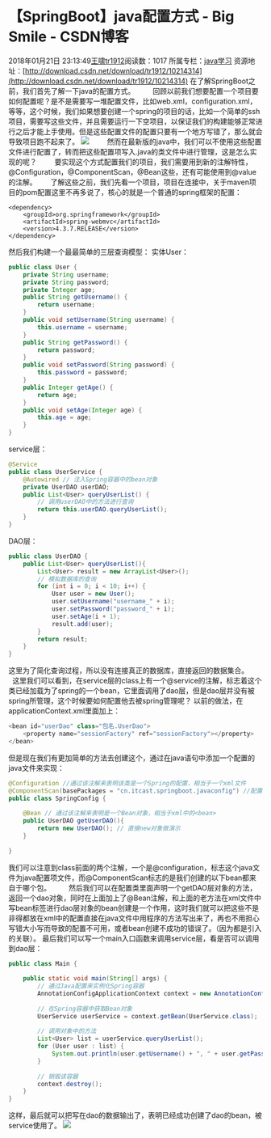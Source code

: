 # 【SpringBoot】java配置方式 - Big Smile - CSDN博客
2018年01月21日 23:13:49[王啸tr1912](https://me.csdn.net/tr1912)阅读数：1017
所属专栏：[java学习](https://blog.csdn.net/column/details/26775.html)
资源地址：[http://download.csdn.net/download/tr1912/10214314](http://download.csdn.net/download/tr1912/10214314)
在了解SpringBoot之前，我们首先了解一下java的配置方式。
        回顾以前我们想要配置一个项目要如何配置呢？是不是需要写一堆配置文件，比如web.xml，configuration.xml，等等，这个时候，我们如果想要创建一个spring的项目的话，比如一个简单的ssh项目，需要写这些文件，并且需要运行一下空项目，以保证我们的构建能够正常进行之后才能上手使用。但是这些配置文件的配置只要有一个地方写错了，那么就会导致项目跑不起来了。
![](https://img-blog.csdn.net/20180121224045549?watermark/2/text/aHR0cDovL2Jsb2cuY3Nkbi5uZXQvdHIxOTEy/font/5a6L5L2T/fontsize/400/fill/I0JBQkFCMA==/dissolve/70/gravity/SouthEast)
        然而在最新版的java中，我们可以不使用这些配置文件进行配置了，转而把这些配置项写入.java的类文件中进行管理，这是怎么实现的呢？
        要实现这个方式配置我们的项目，我们需要用到新的注解特性，@Configuration，@ComponentScan，@Bean这些，还有可能使用到@value的注解。
      了解这些之前，我们先看一个项目，项目在连接中，关于maven项目的pom配置这里不再多说了，核心的就是一个普通的spring框架的配置：
```
<dependency>
	<groupId>org.springframework</groupId>
	<artifactId>spring-webmvc</artifactId>
	<version>4.3.7.RELEASE</version>
</dependency>
```
然后我们构建一个最最简单的三层查询模型：
实体User：
```java
public class User {
    private String username;
    private String password;
    private Integer age;
    public String getUsername() {
        return username;
    }
    public void setUsername(String username) {
        this.username = username;
    }
    public String getPassword() {
        return password;
    }
    public void setPassword(String password) {
        this.password = password;
    }
    public Integer getAge() {
        return age;
    }
    public void setAge(Integer age) {
        this.age = age;
    }
}
```
service层：
```java
@Service
public class UserService {
    @Autowired // 注入Spring容器中的bean对象
    private UserDAO userDAO;
    public List<User> queryUserList() {
        // 调用userDAO中的方法进行查询
        return this.userDAO.queryUserList();
    }
}
```
DAO层：
```java
public class UserDAO {
    public List<User> queryUserList(){
        List<User> result = new ArrayList<User>();
        // 模拟数据库的查询
        for (int i = 0; i < 10; i++) {
            User user = new User();
            user.setUsername("username_" + i);
            user.setPassword("password_" + i);
            user.setAge(i + 1);
            result.add(user);
        }
        return result;
    }
}
```
这里为了简化查询过程，所以没有连接真正的数据库，直接返回的数据集合。
        这里我们可以看到，在service层的class上有一个@service的注解，标志着这个类已经加载为了spring的一个bean，它里面调用了dao层，但是dao层并没有被spring所管理，这个时候要如何配置他去被spring管理呢？
以前的做法，在applicationContext.xml里面加上：
```java
<bean id="userDao" class="包名.UserDao">
	<property name="sessionFactory" ref="sessionFactory"></property>
</bean>
```
但是现在我们有更加简单的方法去创建这个，通过在java语句中添加一个配置的java文件来实现：
```java
@Configuration //通过该注解来表明该类是一个Spring的配置，相当于一个xml文件
@ComponentScan(basePackages = "cn.itcast.springboot.javaconfig") //配置扫描包
public class SpringConfig {
    
    @Bean // 通过该注解来表明是一个Bean对象，相当于xml中的<bean>
    public UserDAO getUserDAO(){
        return new UserDAO(); // 直接new对象做演示
    }
    
}
```
我们可以注意到class前面的两个注解，一个是@configuration，标志这个java文件为java配置项文件，而@ComponentScan标志的是我们创建的以下bean都来自于哪个包。
        然后我们可以在配置类里面声明一个getDAO层对象的方法，返回一个dao对象，同时在上面加上了@Bean注解，和上面的老方法在xml文件中写bean标签进行dao层对象的bean创建是一个作用，这时我们就可以把这些不是非得都放在xml中的配置直接在java文件中用程序的方法写出来了，再也不用担心写错大小写而导致的配置不可用，或者bean创建不成功的错误了。（因为都是引入的关联）。
最后我们可以写一个main入口函数来调用service层，看是否可以调用到dao层：
```java
public class Main {
    
    public static void main(String[] args) {
        // 通过Java配置来实例化Spring容器
        AnnotationConfigApplicationContext context = new AnnotationConfigApplicationContext(SpringConfig.class);
        
        // 在Spring容器中获取Bean对象
        UserService userService = context.getBean(UserService.class);
        
        // 调用对象中的方法
        List<User> list = userService.queryUserList();
        for (User user : list) {
            System.out.println(user.getUsername() + ", " + user.getPassword() + ", " + user.getPassword());
        }
        
        // 销毁该容器
        context.destroy();
    }
}
```
这样，最后就可以把写在dao的数据输出了，表明已经成功创建了dao的bean，被service使用了。
![](https://img-blog.csdn.net/20180121231314013?watermark/2/text/aHR0cDovL2Jsb2cuY3Nkbi5uZXQvdHIxOTEy/font/5a6L5L2T/fontsize/400/fill/I0JBQkFCMA==/dissolve/70/gravity/SouthEast)
